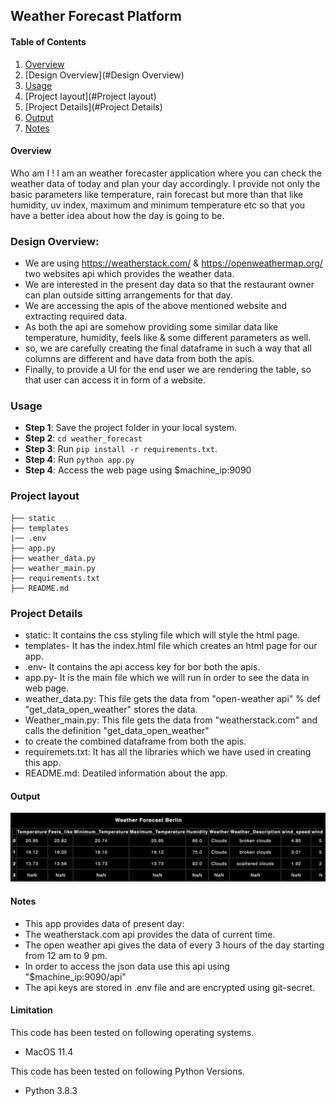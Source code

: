## Weather Forecast Platform

#### Table of Contents
1. [Overview](#Overview)
2. [Design Overview](#Design Overview)
3. [Usage](#Usage)
4. [Project layout](#Project layout)
5. [Project Details](#Project Details)
6. [Output](#Output)
7. [Notes](#Notes)

#### Overview
Who am I ! I am an weather forecaster application where you can check the weather data of today and plan your day accordingly.
I provide not only the basic parameters like temperature, rain forecast but more than that like humidity, uv index, maximum and minimum temperature etc so that you have a better idea about 
how the day is going to be.

### Design Overview:
- We are using https://weatherstack.com/ & https://openweathermap.org/ two websites api which provides the weather data.
- We are interested in the present day data so that the restaurant owner can plan outside sitting arrangements for that day.
- We are accessing the apis of the above mentioned website and extracting required data.
- As both the api are somehow providing some similar data like temperature, humidity, feels like & some different parameters as well.
- so, we are carefully creating the final dataframe in such a way that all columns are different and have data from both the apis.
- Finally, to provide a UI for the end user we are rendering the table, so that user can access it in form of a website.

### Usage
* **Step 1**: Save the project folder in your local system.
* **Step 2**: `cd weather_forecast`
* **Step 3**: Run `pip install -r requirements.txt`.
* **Step 4**: Run `python app.py`
* **Step 4**: Access the web page using $machine_ip:9090

### Project layout
```
├── static
├── templates
|── .env
├── app.py
├── weather_data.py
├── weather_main.py
├── requirements.txt
├── README.md
```

### Project Details
- static: It contains the css styling file which will style the html page.
- templates- It has the index.html file which creates an html page for our app.
- .env- It contains the api access key for bor both the apis.
- app.py- It is the main file which we will run in order to see the data in web page.
- weather_data.py: This file gets the data from "open-weather api" % def "get_data_open_weather" stores the data.
- Weather_main.py: This file gets the data from "weatherstack.com" and calls the definition "get_data_open_weather"
- to create the combined dataframe from both the apis.
- requiremets.txt: It has all the libraries which we have used in creating this app.
- README.md: Deatiled information about the app.

#### Output
![Output](img/Output.png)

#### Notes
- This app provides data of present day:
- The weatherstack.com api provides the data of current time.
- The open weather api gives the data of every 3 hours of the day starting from 12 am to 9 pm.
- In order to access the json data use this api using "$machine_ip:9090/api"
- The api keys are stored in .env file and are encrypted using git-secret.

#### Limitation
This code has been tested on following operating systems.
 * MacOS 11.4

This code has been tested on following Python Versions.
* Python 3.8.3